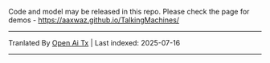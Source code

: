 Code and model may be released in this repo. Please check the page for demos - https://aaxwaz.github.io/TalkingMachines/


---

Tranlated By [Open Ai Tx](https://github.com/OpenAiTx/OpenAiTx) | Last indexed: 2025-07-16

---